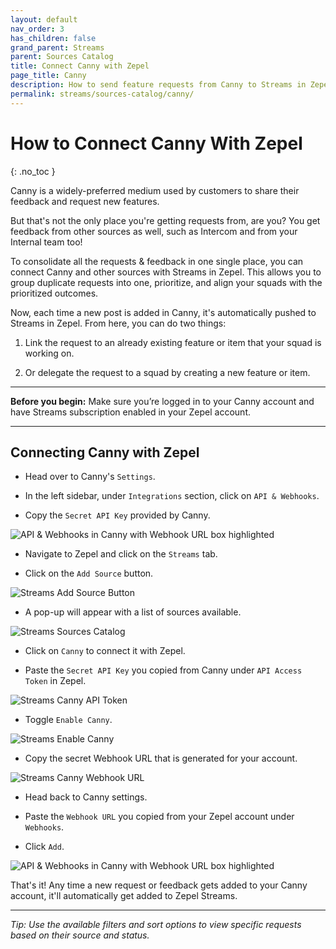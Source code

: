```yaml
---
layout: default
nav_order: 3
has_children: false
grand_parent: Streams
parent: Sources Catalog
title: Connect Canny with Zepel
page_title: Canny
description: How to send feature requests from Canny to Streams in Zepel
permalink: streams/sources-catalog/canny/
---
```


# How to Connect Canny With Zepel
{: .no_toc }

Canny is a widely-preferred medium used by customers to share their feedback and request new features. 

But that's not the only place you're getting requests from, are you? You get feedback from other sources as well, such as Intercom and from your Internal team too!

To consolidate all the requests & feedback in one single place, you can connect Canny and other sources with Streams in Zepel. This allows you to group duplicate requests into one, prioritize, and align your squads with the prioritized outcomes.

Now, each time a new post is added in Canny, it's automatically pushed to Streams in Zepel. From here, you can do two things:

1. Link the request to an already existing feature or item that your squad is working on.

2. Or delegate the request to a squad by creating a new feature or item.  

---

**Before you begin:** Make sure you’re logged in to your Canny account and have Streams subscription enabled in your Zepel account.

---

## Connecting Canny with Zepel

- Head over to Canny's `Settings`.  

- In the left sidebar, under `Integrations` section, click on `API & Webhooks`.

- Copy the `Secret API Key` provided by Canny.

![API & Webhooks in Canny with Webhook URL box highlighted](/guide/assets/uploads/canny-secret-api-key.png)

- Navigate to Zepel and click on the `Streams` tab.

- Click on the `Add Source` button. 

![Streams Add Source Button](/guide/assets/uploads/streams-add-source-button.png)

- A pop-up will appear with a list of sources available.

![Streams Sources Catalog](/guide/assets/uploads/streams-sources-catalog.png)

- Click on `Canny` to connect it with Zepel.

- Paste the `Secret API Key` you copied from Canny under `API Access Token` in Zepel.

![Streams Canny API Token](/guide/assets/uploads/streams-canny-api-token.png)

- Toggle `Enable Canny`.

![Streams Enable Canny](/guide/assets/uploads/streams-toggle-enable-canny.png)

- Copy the secret Webhook URL that is generated for your account. 

![Streams Canny Webhook URL](/guide/assets/uploads/streams-canny-webhook-url.png)

- Head back to Canny settings.

- Paste the `Webhook URL` you copied from your Zepel account under `Webhooks`.

- Click `Add`. 

![API & Webhooks in Canny with Webhook URL box highlighted](/guide/assets/uploads/canny-webhook-url.png)

That's it! Any time a new request or feedback gets added to your Canny account, it'll automatically get added to Zepel Streams. 

---

*Tip: Use the available filters and sort options to view specific requests based on their source and status.*